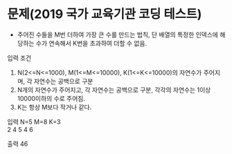 
<h1>문제(2019 국가 교육기관 코딩 테스트)</h1>

* 주어진 수들을 M번 더하여 가장 큰 수를 만드는 법칙, 단 배열의 특정한 인덱스에 해당하는 수가 연속해서 K번을 초과하여 더할 수 없음.

입력 조건
1. N(2<=N<=1000), M(1<=M<=10000), K(1<=K<=10000)의 자연수가 주어지며, 각 자연수는 공백으로 구분
2. N개의 자연수가 주어지고, 각 자연수는 공백으로 구분, 각각의 자연수는 1이상 10000이하의 수로 주어짐.
3. K는 항상 M보다 작거나 같다.

입력
N=5 M=8 K=3 <BR>
2 4 5 4 6

출력
46


